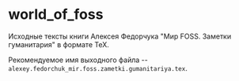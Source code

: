 world_of_foss
=============

Исходные тексты книги Алексея Федорчука "Мир FOSS. Заметки гуманитария" в формате
TeX. 

Рекомендуемое имя выходного файла -- `alexey.fedorchuk_mir.foss.zametki.gumanitariya.tex`.
